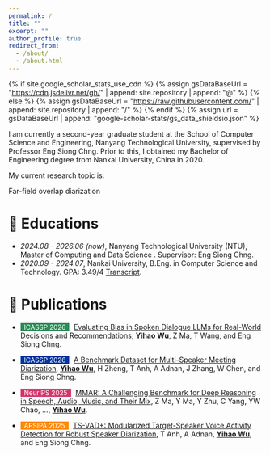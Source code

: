 ```yaml
---
permalink: /
title: ""
excerpt: ""
author_profile: true
redirect_from: 
  - /about/
  - /about.html
---
```


{% if site.google_scholar_stats_use_cdn %}
{% assign gsDataBaseUrl = "https://cdn.jsdelivr.net/gh/" | append: site.repository | append: "@" %}
{% else %}
{% assign gsDataBaseUrl = "https://raw.githubusercontent.com/" | append: site.repository | append: "/" %}
{% endif %}
{% assign url = gsDataBaseUrl | append: "google-scholar-stats/gs_data_shieldsio.json" %}

<span class='anchor' id='about-me'></span>

I am currently a second-year graduate student at the School of Computer Science and Engineering, Nanyang Technological University, supervised by Professor Eng Siong Chng. Prior to this, I obtained my Bachelor of Engineering degree from Nankai University, China in 2020.

My current research topic is:

Far-field overlap diarization

# 📖 Educations
- *2024.08 - 2026.06 (now)*, Nanyang Technological University (NTU), Master of Computing and Data Science . Supervisor: Eng Siong Chng.
- *2020.09 - 2024.07*, Nankai University, B.Eng. in Computer Science and Technology. GPA: 3.49/4 [Transcript](https://github.com/wyhzhen6/wyhzhen6.github.io/blob/main/%E4%B8%AD%E6%96%87%E6%88%90%E7%BB%A9%E5%8D%95.pdf). 


# 📝 Publications  

- <span style="display:inline-block; background-color:#2E8B57; color:#fff; padding:0px 7px; margin-right:5px; font-size:13px;">ICASSP 2026</span> [Evaluating Bias in Spoken Dialogue LLMs for Real-World Decisions and Recommendations](#), **<u>Yihao Wu</u>**, Z Ma, T Wang, and Eng Siong Chng.  

- <span style="display:inline-block; background-color:#00369F; color:#fff; padding:0px 7px; margin-right:5px; font-size:13px;">ICASSP 2026</span> [A Benchmark Dataset for Multi-Speaker Meeting Diarization](#), **<u>Yihao Wu</u>**, H Zheng, T Anh, A Adnan, J Zhang, W Chen, and Eng Siong Chng.  

- <span style="display:inline-block; background-color:#D6336C; color:#fff; padding:0px 7px; margin-right:5px; font-size:13px;">NeurIPS 2025</span> [MMAR: A Challenging Benchmark for Deep Reasoning in Speech, Audio, Music, and Their Mix](https://arxiv.org/abs/2505.13032), Z Ma, Y Ma, Y Zhu, C Yang, YW Chao, ..., **<u>Yihao Wu</u>**.  

- <span style="display:inline-block; background-color:#FF8C00; color:#fff; padding:0px 7px; margin-right:5px; font-size:13px;">APSIPA 2025</span> [TS-VAD+: Modularized Target-Speaker Voice Activity Detection for Robust Speaker Diarization](#), T Anh, A Adnan, **<u>Yihao Wu</u>**, and Eng Siong Chng.  


